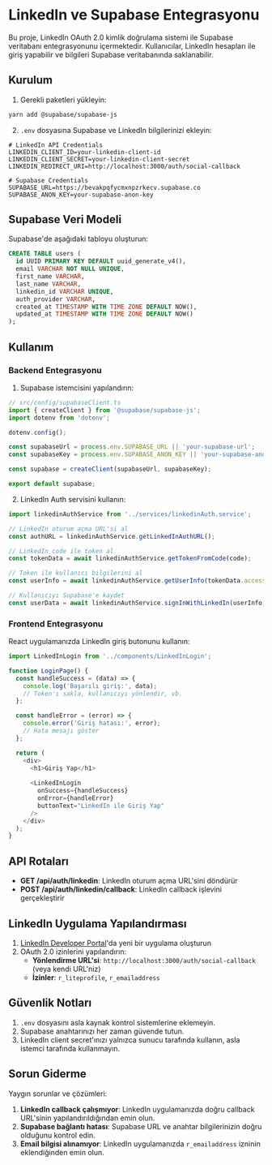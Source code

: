 # LinkedIn ve Supabase Entegrasyonu

Bu proje, LinkedIn OAuth 2.0 kimlik doğrulama sistemi ile Supabase veritabanı entegrasyonunu içermektedir. Kullanıcılar, LinkedIn hesapları ile giriş yapabilir ve bilgileri Supabase veritabanında saklanabilir.

## Kurulum

1. Gerekli paketleri yükleyin:
```bash
yarn add @supabase/supabase-js
```

2. `.env` dosyasına Supabase ve LinkedIn bilgilerinizi ekleyin:
```
# LinkedIn API Credentials
LINKEDIN_CLIENT_ID=your-linkedin-client-id
LINKEDIN_CLIENT_SECRET=your-linkedin-client-secret
LINKEDIN_REDIRECT_URI=http://localhost:3000/auth/social-callback

# Supabase Credentials
SUPABASE_URL=https://bevakpqfycmxnpzrkecv.supabase.co
SUPABASE_ANON_KEY=your-supabase-anon-key
```

## Supabase Veri Modeli

Supabase'de aşağıdaki tabloyu oluşturun:

```sql
CREATE TABLE users (
  id UUID PRIMARY KEY DEFAULT uuid_generate_v4(),
  email VARCHAR NOT NULL UNIQUE,
  first_name VARCHAR,
  last_name VARCHAR,
  linkedin_id VARCHAR UNIQUE,
  auth_provider VARCHAR,
  created_at TIMESTAMP WITH TIME ZONE DEFAULT NOW(),
  updated_at TIMESTAMP WITH TIME ZONE DEFAULT NOW()
);
```

## Kullanım

### Backend Entegrasyonu

1. Supabase istemcisini yapılandırın:
```typescript
// src/config/supabaseClient.ts
import { createClient } from '@supabase/supabase-js';
import dotenv from 'dotenv';

dotenv.config();

const supabaseUrl = process.env.SUPABASE_URL || 'your-supabase-url';
const supabaseKey = process.env.SUPABASE_ANON_KEY || 'your-supabase-anon-key';

const supabase = createClient(supabaseUrl, supabaseKey);

export default supabase;
```

2. LinkedIn Auth servisini kullanın:
```typescript
import linkedinAuthService from '../services/linkedinAuth.service';

// LinkedIn oturum açma URL'si al
const authURL = linkedinAuthService.getLinkedInAuthURL();

// LinkedIn code ile token al
const tokenData = await linkedinAuthService.getTokenFromCode(code);

// Token ile kullanıcı bilgilerini al
const userInfo = await linkedinAuthService.getUserInfo(tokenData.access_token);

// Kullanıcıyı Supabase'e kaydet
const userData = await linkedinAuthService.signInWithLinkedIn(userInfo);
```

### Frontend Entegrasyonu

React uygulamanızda LinkedIn giriş butonunu kullanın:

```typescript
import LinkedInLogin from '../components/LinkedInLogin';

function LoginPage() {
  const handleSuccess = (data) => {
    console.log('Başarılı giriş:', data);
    // Token'ı sakla, kullanıcıyı yönlendir, vb.
  };

  const handleError = (error) => {
    console.error('Giriş hatası:', error);
    // Hata mesajı göster
  };

  return (
    <div>
      <h1>Giriş Yap</h1>
      
      <LinkedInLogin 
        onSuccess={handleSuccess}
        onError={handleError}
        buttonText="LinkedIn ile Giriş Yap"
      />
    </div>
  );
}
```

## API Rotaları

- **GET /api/auth/linkedin**: LinkedIn oturum açma URL'sini döndürür
- **POST /api/auth/linkedin/callback**: LinkedIn callback işlevini gerçekleştirir

## LinkedIn Uygulama Yapılandırması

1. [LinkedIn Developer Portal](https://www.linkedin.com/developers/)'da yeni bir uygulama oluşturun
2. OAuth 2.0 izinlerini yapılandırın:
   - **Yönlendirme URL'si**: `http://localhost:3000/auth/social-callback` (veya kendi URL'niz)
   - **İzinler**: `r_liteprofile`, `r_emailaddress`

## Güvenlik Notları

1. `.env` dosyasını asla kaynak kontrol sistemlerine eklemeyin.
2. Supabase anahtarınızı her zaman güvende tutun.
3. LinkedIn client secret'ınızı yalnızca sunucu tarafında kullanın, asla istemci tarafında kullanmayın.

## Sorun Giderme

Yaygın sorunlar ve çözümleri:

1. **LinkedIn callback çalışmıyor**: LinkedIn uygulamanızda doğru callback URL'sinin yapılandırıldığından emin olun.
2. **Supabase bağlantı hatası**: Supabase URL ve anahtar bilgilerinizin doğru olduğunu kontrol edin.
3. **Email bilgisi alınamıyor**: LinkedIn uygulamanızda `r_emailaddress` izninin eklendiğinden emin olun. 